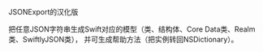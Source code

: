 JSONExport的汉化版

把任意JSON字符串生成Swift对应的模型（类、结构体、Core Data类、Realm类、SwiftlyJSON类），
并可生成帮助方法（把实例转回NSDictionary）。

